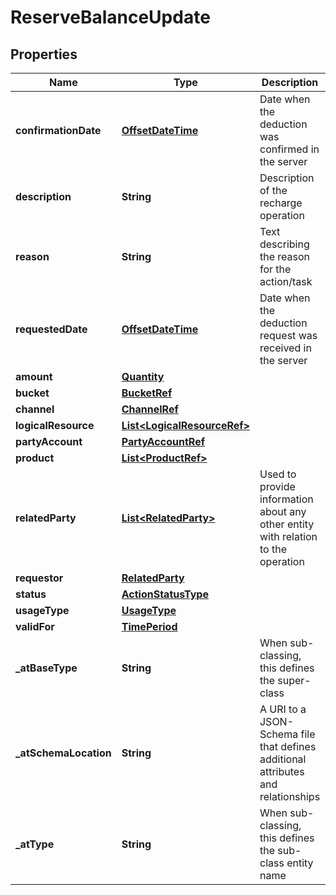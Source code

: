 # ReserveBalanceUpdate

## Properties
Name | Type | Description | Notes
------------ | ------------- | ------------- | -------------
**confirmationDate** | [**OffsetDateTime**](OffsetDateTime.md) | Date when the deduction was confirmed in the server |  [optional]
**description** | **String** | Description of the recharge operation |  [optional]
**reason** | **String** | Text describing the reason for the action/task | 
**requestedDate** | [**OffsetDateTime**](OffsetDateTime.md) | Date when the deduction request was received in the server |  [optional]
**amount** | [**Quantity**](Quantity.md) |  |  [optional]
**bucket** | [**BucketRef**](BucketRef.md) |  |  [optional]
**channel** | [**ChannelRef**](ChannelRef.md) |  |  [optional]
**logicalResource** | [**List&lt;LogicalResourceRef&gt;**](LogicalResourceRef.md) |  |  [optional]
**partyAccount** | [**PartyAccountRef**](PartyAccountRef.md) |  |  [optional]
**product** | [**List&lt;ProductRef&gt;**](ProductRef.md) |  |  [optional]
**relatedParty** | [**List&lt;RelatedParty&gt;**](RelatedParty.md) | Used to provide information about any other entity with relation to the operation |  [optional]
**requestor** | [**RelatedParty**](RelatedParty.md) |  |  [optional]
**status** | [**ActionStatusType**](ActionStatusType.md) |  | 
**usageType** | [**UsageType**](UsageType.md) |  |  [optional]
**validFor** | [**TimePeriod**](TimePeriod.md) |  |  [optional]
**_atBaseType** | **String** | When sub-classing, this defines the super-class |  [optional]
**_atSchemaLocation** | **String** | A URI to a JSON-Schema file that defines additional attributes and relationships |  [optional]
**_atType** | **String** | When sub-classing, this defines the sub-class entity name |  [optional]
